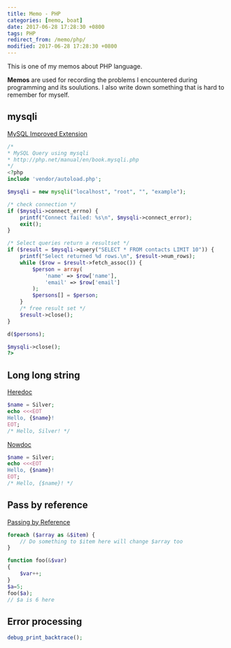 ```yaml
---
title: Memo - PHP
categories: [memo, boat]
date: 2017-06-28 17:28:30 +0800
tags: PHP
redirect_from: /memo/php/
modified: 2017-06-28 17:28:30 +0800
---
```


This is one of my memos about PHP language.

**Memos** are used for recording the problems I encountered during programming and its soulutions. I also write down something that is hard to remember for myself.

<!--shoreline-->

## mysqli

[MySQL Improved Extension](http://php.net/manual/en/book.mysqli.php)

```php
/*
* MySQL Query using mysqli
* http://php.net/manual/en/book.mysqli.php
*/
<?php
include 'vendor/autoload.php';

$mysqli = new mysqli("localhost", "root", "", "example");

/* check connection */
if ($mysqli->connect_errno) {
    printf("Connect failed: %s\n", $mysqli->connect_error);
    exit();
}

/* Select queries return a resultset */
if ($result = $mysqli->query("SELECT * FROM contacts LIMIT 10")) {
    printf("Select returned %d rows.\n", $result->num_rows);
    while ($row = $result->fetch_assoc()) {
        $person = array(
            'name' => $row['name'],
            'email' => $row['email']
        );
        $persons[] = $person;
    }
    /* free result set */
    $result->close();
}

d($persons);

$mysqli->close();
?>
```

## Long long string

[Heredoc](http://php.net/manual/en/language.types.string.php#language.types.string.syntax.heredoc)

```php
$name = Silver;
echo <<<EOT
Hello, {$name}!
EOT;
/* Hello, Silver! */
```

[Nowdoc](http://php.net/manual/en/language.types.string.php#language.types.string.syntax.nowdoc)

```php
$name = Silver;
echo <<<EOT
Hello, {$name}!
EOT;
/* Hello, {$name}! */
```

## Pass by reference

[Passing by Reference](http://php.net/manual/en/language.references.pass.php)

``` php
foreach ($array as &$item) {
    // Do something to $item here will change $array too
}

function foo(&$var)
{
    $var++;
}
$a=5;
foo($a);
// $a is 6 here
```

## Error processing

``` php
debug_print_backtrace();
```